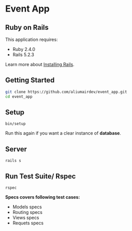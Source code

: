 Event App
================

## Ruby on Rails

This application requires:

- Ruby 2.4.0
- Rails 5.2.3

Learn more about [Installing Rails](http://railsapps.github.io/installing-rails.html).

## Getting Started

```bash
git clone https://github.com/aliumairdev/event_app.git
cd event_app
```

## Setup

```shell
bin/setup
```
Run this again if you want a clear instance of **database**.

## Server

```shell
rails s
```
## Run Test Suite/ Rspec

```shell
rspec
```
**Specs covers following test cases:**

- Models specs
- Routing specs
- Views specs
- Requets specs
